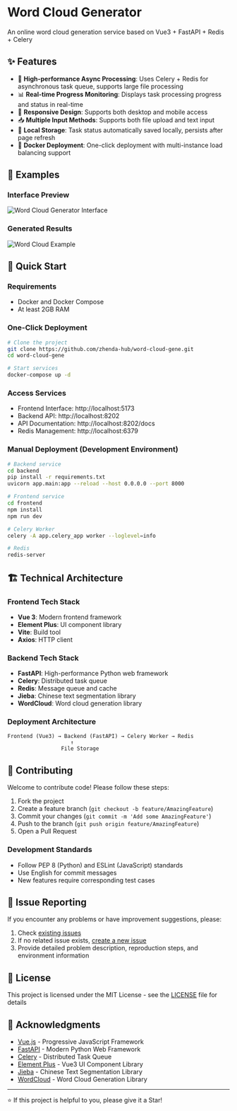 # Word Cloud Generator

An online word cloud generation service based on Vue3 + FastAPI + Redis + Celery

## ✨ Features

- 🚀 **High-performance Async Processing**: Uses Celery + Redis for asynchronous task queue, supports large file processing
- 📊 **Real-time Progress Monitoring**: Displays task processing progress and status in real-time
- 📱 **Responsive Design**: Supports both desktop and mobile access
- 📥 **Multiple Input Methods**: Supports both file upload and text input
- 💾 **Local Storage**: Task status automatically saved locally, persists after page refresh
- 🐳 **Docker Deployment**: One-click deployment with multi-instance load balancing support

## 🎯 Examples

### Interface Preview
![Word Cloud Generator Interface](https://via.placeholder.com/800x400?text=WordCloud+Generator+Interface)

### Generated Results
![Word Cloud Example](https://via.placeholder.com/400x200?text=WordCloud+Example)

## 🚀 Quick Start

### Requirements
- Docker and Docker Compose
- At least 2GB RAM

### One-Click Deployment
```bash
# Clone the project
git clone https://github.com/zhenda-hub/word-cloud-gene.git
cd word-cloud-gene

# Start services
docker-compose up -d
```

### Access Services
- Frontend Interface: http://localhost:5173
- Backend API: http://localhost:8202
- API Documentation: http://localhost:8202/docs
- Redis Management: http://localhost:6379

### Manual Deployment (Development Environment)
```bash
# Backend service
cd backend
pip install -r requirements.txt
uvicorn app.main:app --reload --host 0.0.0.0 --port 8000

# Frontend service  
cd frontend
npm install
npm run dev

# Celery Worker
celery -A app.celery_app worker --loglevel=info

# Redis
redis-server
```

## 🏗️ Technical Architecture

### Frontend Tech Stack
- **Vue 3**: Modern frontend framework
- **Element Plus**: UI component library
- **Vite**: Build tool
- **Axios**: HTTP client

### Backend Tech Stack
- **FastAPI**: High-performance Python web framework
- **Celery**: Distributed task queue
- **Redis**: Message queue and cache
- **Jieba**: Chinese text segmentation library
- **WordCloud**: Word cloud generation library

### Deployment Architecture
```
Frontend (Vue3) → Backend (FastAPI) → Celery Worker → Redis
                    ↑
                 File Storage
```

## 🤝 Contributing

Welcome to contribute code! Please follow these steps:

1. Fork the project
2. Create a feature branch (`git checkout -b feature/AmazingFeature`)
3. Commit your changes (`git commit -m 'Add some AmazingFeature'`)
4. Push to the branch (`git push origin feature/AmazingFeature`)
5. Open a Pull Request

### Development Standards
- Follow PEP 8 (Python) and ESLint (JavaScript) standards
- Use English for commit messages
- New features require corresponding test cases

## 🐛 Issue Reporting

If you encounter any problems or have improvement suggestions, please:

1. Check [existing issues](https://github.com/zhenda-hub/word-cloud-gene/issues)
2. If no related issue exists, [create a new issue](https://github.com/zhenda-hub/word-cloud-gene/issues/new)
3. Provide detailed problem description, reproduction steps, and environment information

## 📄 License

This project is licensed under the MIT License - see the [LICENSE](LICENSE) file for details

## 🙏 Acknowledgments

- [Vue.js](https://vuejs.org/) - Progressive JavaScript Framework
- [FastAPI](https://fastapi.tiangolo.com/) - Modern Python Web Framework
- [Celery](https://docs.celeryq.dev/) - Distributed Task Queue
- [Element Plus](https://element-plus.org/) - Vue3 UI Component Library
- [Jieba](https://github.com/fxsjy/jieba) - Chinese Text Segmentation Library
- [WordCloud](https://github.com/amueller/word_cloud) - Word Cloud Generation Library

---

⭐ If this project is helpful to you, please give it a Star!

